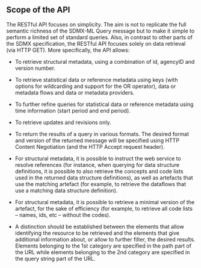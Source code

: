 ## Scope of the API

The RESTful API focuses on simplicity. The aim is not to replicate the full
semantic richness of the SDMX-ML Query message but to make it simple to perform
a limited set of standard queries. Also, in contrast to other parts of the SDMX
specification, the RESTful API focuses solely on data retrieval (via HTTP GET).
More specifically, the API allows:

-  To retrieve structural metadata, using a combination of id, agencyID and
version number.

-  To retrieve statistical data or reference metadata using keys (with options
for wildcarding and support for the OR operator), data or metadata flows and
data or metadata providers.

-  To further refine queries for statistical data or reference metadata using
time information (start period and end period).

- To retrieve updates and revisions only.

- To return the results of a query in various formats. The desired format and
version of the returned message will be specified using HTTP Content Negotiation
(and the HTTP Accept request header).

- For structural metadata, it is possible to instruct the web service to
resolve references (for instance, when querying for data structure definitions,
it is possible to also retrieve the concepts and code lists used in the returned
data structure definitions), as well as artefacts that use the matching artefact
(for example, to retrieve the dataflows that use a matching data structure
definition).

- For structural metadata, it is possible to retrieve a minimal version of the
artefact, for the sake of efficiency (for example, to retrieve all code lists –
names, ids, etc – without the codes).

- A distinction should be established between the elements that allow
identifying the resource to be retrieved and the elements that give additional
information about, or allow to further filter, the desired results. Elements
belonging to the 1st category are specified in the path part of the URL while
elements belonging to the 2nd category are specified in the query string part of
the URL.
